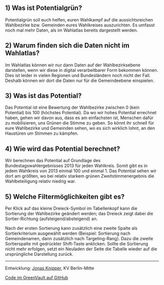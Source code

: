 ## 1) Was ist Potentialgrün?
Potentialgrün soll euch helfen, euren Wahlkampf auf die aussichtsreichen Wahlbezirke bzw. Gemeinden eures Wahlkreises auszurichten. Es umfasst noch mal mehr Daten, als im Wahlatlas bereits dargestellt werden.

## 2) Warum finden sich die Daten nicht im Wahlatlas?
Im Wahlatlas können wir nur dann Daten auf der Wahlbezirksebene darstellen, wenn wir diese in digital verarbeitbarer Form bekommen können. Dies ist leider in vielen Regionen und Bundesländern noch nicht der Fall. Deshalb können wir dort die Daten nur für die Gemeindeebene einspielen.

## 3) Was ist das Potential?
Das Potential ist eine Bewertung der Wahlbezirke zwischen 0 (kein Potential) bis 100 (höchstes Potential). Da wo wir hohes Potential errechnet haben, gehen wir davon aus, dass es am einfachsten ist, Menschen dafür zu mobilisieren, uns Grünen die Stimme zu geben. So könnt ihr schnell für eure Wahlbezirke und Gemeinden sehen, wo es sich wirklich lohnt, an den Haustüren um Stimmen zu kämpfen.

## 4) Wie wird das Potential berechnet?
Wir berechnen das Potential auf Grundlage des Bundestagswahlergebnisses 2013 für jeden Wahlkreis. Somit gibt es in jedem Wahlkreis von 2013 einmal 100 und einmal 1. Das Potential sehen wir dort am größten, wo bei relativ starkem grünen Zweitstimmenergebnis die Wahlbeteiligung relativ niedrig war.

## 5) Welche Filtermöglichkeiten gibt es?
Per Klick auf das kleine Dreieck-Symbol im Tabellenkopf kann die
Sortierung der Wahlbezirke geändert werden; das Dreieck zeigt dabei die
Sortier-Richtung (aufsteigend/absteigend) an.

Nach der ersten Sortierung kann zusätzlich eine zweite Spalte als Sortierkriterium ausgewählt werden (Beispiel: Sortierung nach Gemeindenamen, dann zusätzlich nach Targeting-Rang). Dazu die zweite Sortierspalte mit gedrückter Shift-Taste anklicken. Sollte die Sortierung nicht mehr erfolgen, setzt ein Neuladen der Seite die Tabelle wieder auf die ursprüngliche Darstellung zurück.


---

Entwicklung: [Jonas Knipper](https://jonasknipper.de), KV Berlin-Mitte

[Code im GreenVault auf GitHub](https://github.com/greenvault/wahlbezirke)
